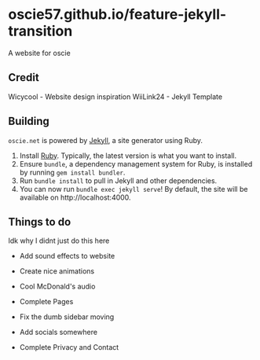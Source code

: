 # oscie57.github.io/feature-jekyll-transition
A website for oscie

## Credit
Wicycool - Website design inspiration
WiiLink24 - Jekyll Template

## Building
`oscie.net` is powered by [Jekyll](https://jekyllrb.com), a site generator using Ruby.

1. Install [Ruby](https://www.ruby-lang.org/). Typically, the latest version is what you want to install.
2. Ensure `bundle`, a dependency management system for Ruby, is installed by running `gem install bundler`.
3. Run `bundle install` to pull in Jekyll and other dependencies.
4. You can now run `bundle exec jekyll serve`! By default, the site will be available on http://localhost:4000.

## Things to do
Idk why I didnt just do this here


- Add sound effects to website

- Create nice animations

- Cool McDonald's audio

- Complete Pages

- Fix the dumb sidebar moving

- Add socials somewhere

- Complete Privacy and Contact
